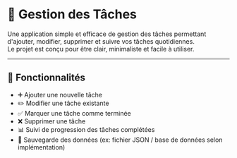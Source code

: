 # 📝 Gestion des Tâches

Une application simple et efficace de gestion des tâches permettant d'ajouter, modifier, supprimer et suivre vos tâches quotidiennes.  
Le projet est conçu pour être clair, minimaliste et facile à utiliser.

---

## 🚀 Fonctionnalités

- ➕ Ajouter une nouvelle tâche  
- ✏️ Modifier une tâche existante  
- ✅ Marquer une tâche comme terminée  
- ❌ Supprimer une tâche  
- 📊 Suivi de progression des tâches complétées  
- 💾 Sauvegarde des données (ex: fichier JSON / base de données selon implémentation)  
